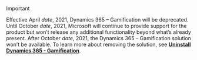 > [!IMPORTANT]
> Effective April *date*, 2021, Dynamics 365 – Gamification will be deprecated. Until October *date*, 2021, Microsoft will continue to provide support for the product but won’t release any additional functionality beyond what’s already present. After October *date*, 2021, the Dynamics 365 – Gamification solution won’t be available. To learn more about removing the solution, see **[Uninstall Dynamics 365 - Gamification](/dynamics365/gamification/manage-gamification-in-dynamics-365-online#uninstall-the-gamification-solution)**.
